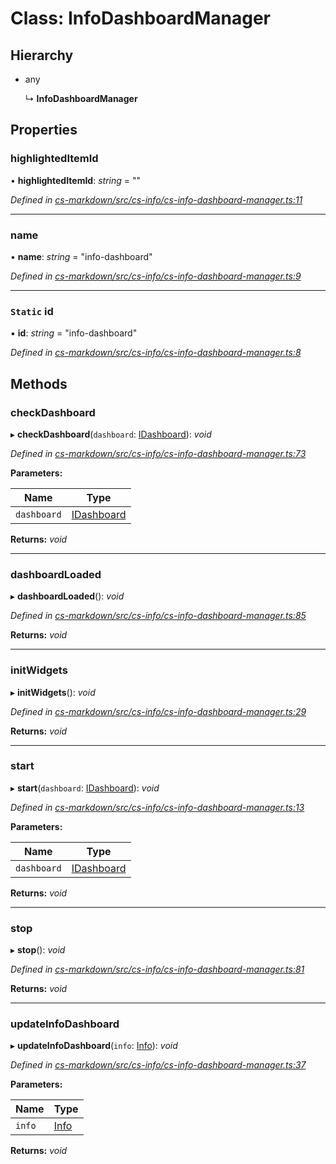 # Class: InfoDashboardManager

## Hierarchy

* any

  ↳ **InfoDashboardManager**

## Properties

###  highlightedItemId

• **highlightedItemId**: *string* = ""

*Defined in [cs-markdown/src/cs-info/cs-info-dashboard-manager.ts:11](https://github.com/RichardHovenkamp/csnext/blob/0e0b9b29/packages/cs-markdown/src/cs-info/cs-info-dashboard-manager.ts#L11)*

___

###  name

• **name**: *string* = "info-dashboard"

*Defined in [cs-markdown/src/cs-info/cs-info-dashboard-manager.ts:9](https://github.com/RichardHovenkamp/csnext/blob/0e0b9b29/packages/cs-markdown/src/cs-info/cs-info-dashboard-manager.ts#L9)*

___

### `Static` id

▪ **id**: *string* = "info-dashboard"

*Defined in [cs-markdown/src/cs-info/cs-info-dashboard-manager.ts:8](https://github.com/RichardHovenkamp/csnext/blob/0e0b9b29/packages/cs-markdown/src/cs-info/cs-info-dashboard-manager.ts#L8)*

## Methods

###  checkDashboard

▸ **checkDashboard**(`dashboard`: [IDashboard](../interfaces/_cs_core_src_dashboard_dashboard_.idashboard.md)): *void*

*Defined in [cs-markdown/src/cs-info/cs-info-dashboard-manager.ts:73](https://github.com/RichardHovenkamp/csnext/blob/0e0b9b29/packages/cs-markdown/src/cs-info/cs-info-dashboard-manager.ts#L73)*

**Parameters:**

Name | Type |
------ | ------ |
`dashboard` | [IDashboard](../interfaces/_cs_core_src_dashboard_dashboard_.idashboard.md) |

**Returns:** *void*

___

###  dashboardLoaded

▸ **dashboardLoaded**(): *void*

*Defined in [cs-markdown/src/cs-info/cs-info-dashboard-manager.ts:85](https://github.com/RichardHovenkamp/csnext/blob/0e0b9b29/packages/cs-markdown/src/cs-info/cs-info-dashboard-manager.ts#L85)*

**Returns:** *void*

___

###  initWidgets

▸ **initWidgets**(): *void*

*Defined in [cs-markdown/src/cs-info/cs-info-dashboard-manager.ts:29](https://github.com/RichardHovenkamp/csnext/blob/0e0b9b29/packages/cs-markdown/src/cs-info/cs-info-dashboard-manager.ts#L29)*

**Returns:** *void*

___

###  start

▸ **start**(`dashboard`: [IDashboard](../interfaces/_cs_core_src_dashboard_dashboard_.idashboard.md)): *void*

*Defined in [cs-markdown/src/cs-info/cs-info-dashboard-manager.ts:13](https://github.com/RichardHovenkamp/csnext/blob/0e0b9b29/packages/cs-markdown/src/cs-info/cs-info-dashboard-manager.ts#L13)*

**Parameters:**

Name | Type |
------ | ------ |
`dashboard` | [IDashboard](../interfaces/_cs_core_src_dashboard_dashboard_.idashboard.md) |

**Returns:** *void*

___

###  stop

▸ **stop**(): *void*

*Defined in [cs-markdown/src/cs-info/cs-info-dashboard-manager.ts:81](https://github.com/RichardHovenkamp/csnext/blob/0e0b9b29/packages/cs-markdown/src/cs-info/cs-info-dashboard-manager.ts#L81)*

**Returns:** *void*

___

###  updateInfoDashboard

▸ **updateInfoDashboard**(`info`: [Info](_cs_core_src_utils_info_.info.md)): *void*

*Defined in [cs-markdown/src/cs-info/cs-info-dashboard-manager.ts:37](https://github.com/RichardHovenkamp/csnext/blob/0e0b9b29/packages/cs-markdown/src/cs-info/cs-info-dashboard-manager.ts#L37)*

**Parameters:**

Name | Type |
------ | ------ |
`info` | [Info](_cs_core_src_utils_info_.info.md) |

**Returns:** *void*
